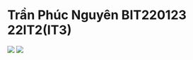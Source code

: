 <h1>Trần Phúc Nguyên BIT220123 22IT2(IT3)</h1>
<image src="BIT220123(1).jpg" />
<image src="BIT220123(2).jpg" />
